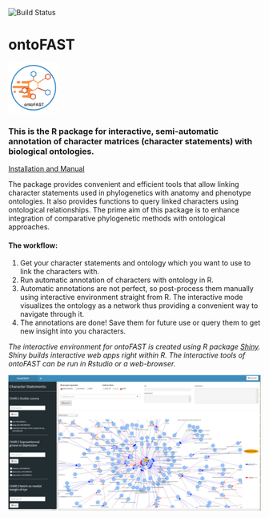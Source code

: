 ![Build Status](https://travis-ci.org/sergeitarasov/ontoFAST.svg?branch=main)

# ontoFAST
 <p align="left">
  <img src="https://github.com/sergeitarasov/ontoFAST/blob/master/test/Icon_ontofast.png" width="100" title="hover text">
</p> 

### This is the R package for interactive, semi-automatic annotation of character matrices (character statements) with biological ontologies. 

[Installation and Manual](https://github.com/sergeitarasov/ontoFAST/wiki)

The package provides convenient and efficient tools that allow linking character statements used in phylogenetics with anatomy and phenotype ontologies. It also provides functions to query linked characters using ontological relationships. The prime aim of this package is to enhance integration of comparative phylogenetic methods with ontological approaches.

#### The workflow:
1. Get your character statements and ontology which you want to use to link the characters with.
2. Run automatic annotation of characters with ontology in R.
3. Automatic annotations are not perfect, so post-process them manually using interactive environment straight from R. The interactive mode visualizes the ontology as a network thus providing a convenient way to navigate through it.
4. The annotations are done! Save them for future use or query them to get new insight into you characters.

*The interactive environment for ontoFAST is created using R package [Shiny](https://shiny.rstudio.com/). Shiny builds interactive web apps right within R. The interactive tools of ontoFAST can be run in Rstudio or a web-browser.*

![ontoFAST in interactive mode](https://raw.githubusercontent.com/sergeitarasov/ontoFAST/main/test/ontoFAST.jpg)
